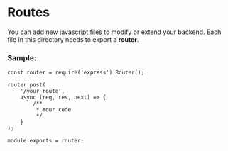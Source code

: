 # Routes

You can add new javascript files to modify or extend your backend. 
Each file in this directory needs to export a **router**.
### Sample:

    const router = require('express').Router();
    
    router.post(
        '/your_route',
        async (req, res, next) => {
            /**
             * Your code
             */
        }
    );
    
    module.exports = router;

